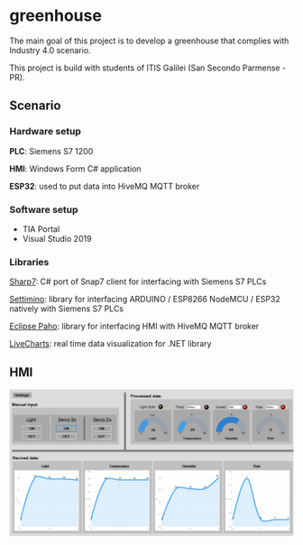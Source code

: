# greenhouse
The main goal of this project is to develop a greenhouse that complies with Industry 4.0 scenario.

This project is build with students of ITIS Galilei (San Secondo Parmense - PR).

## Scenario

### Hardware setup
**PLC**: Siemens S7 1200

**HMI**: Windows Form C# application

**ESP32**: used to put data into HiveMQ MQTT broker

### Software setup
* TIA Portal
* Visual Studio 2019

### Libraries
[Sharp7](http://snap7.sourceforge.net/sharp7.html): C# port of Snap7 client for interfacing with Siemens S7 PLCs

[Settimino](http://settimino.sourceforge.net/): library for interfacing ARDUINO / ESP8266 NodeMCU / ESP32 natively with Siemens S7 PLCs

[Eclipse Paho](https://www.eclipse.org/paho/index.php?page=clients/dotnet/index.php): library for interfacing HMI with HiveMQ MQTT broker

[LiveCharts](https://lvcharts.net/): real time data visualization for .NET library

## HMI
![hmi](docs/hmi_greenhouse.png)
